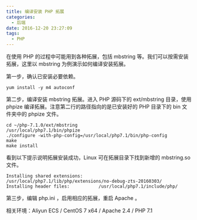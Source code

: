 ```yaml
---
title: 编译安装 PHP 拓展
categories:
  - 后端
date: 2016-12-20 23:27:09
tags:
  - PHP
---
```


在使用 PHP 的过程中可能用到各种拓展，包括 mbstring 等。我们可以按需安装拓展，这里以 mbstring 为例演示如何编译安装拓展。

第一步，确认已安装必要依赖。

<!-- more -->

```
yum install -y m4 autoconf
```

第二步，编译安装 mbstring 拓展。进入 PHP 源码下的 ext/mbstring 目录，使用 phpize 编译拓展。注意第二行的路径指向的是已安装好的 PHP 目录下的 bin 文件夹中的 phpize 文件。

```
cd ~/php-7.1.0/ext/mbstring
/usr/local/php7.1/bin/phpize
./configure -with-php-config=/usr/local/php7.1/bin/php-config
make
make install
```

看到以下提示说明拓展安装成功，Linux 可在拓展目录下找到新增的 mbstring.so 文件。

```
Installing shared extensions:     /usr/local/php7.1/lib/php/extensions/no-debug-zts-20160303/
Installing header files:           /usr/local/php7.1/include/php/
```

第三步，编辑 php.ini ，启用相应的拓展，重启 Apache 。

相关环境：Aliyun ECS / CentOS 7 x64 / Apache 2.4 / PHP 7.1